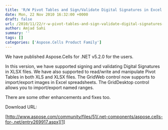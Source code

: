 ```yaml
---
title: 'R/W Pivot Tables and Sign/Validate Digital Signatures in Excel files using Aspose.Cells for .NET 5.2.0'
date: Mon, 22 Nov 2010 16:32:00 +0000
draft: false
url: /2010/11/22/r-w-pivot-tables-and-sign-validate-digital-signatures-in-excel-files-using-aspose-cells-for-net-5-2-0/
author: Amjad Sahi
summary: ''
tags: []
categories: ['Aspose.Cells Product Family']
---
```


We have published Aspose.Cells for .NET v5.2.0 for the users.

In this version, we have supported signing and validating Digital Signatures in XLSX files. We have also supported to read/write and manipulate Pivot Tables in both XLS and XLSX files. The GridWeb control now supports to import/export images in Excel spreadsheets. The GridDesktop control allows you to import/export named ranges.

There are some other enhancements and fixes too.

Download URL:

[http://www.aspose.com/community/files/51/.net-components/aspose.cells-for-.net/entry269917.aspx][1]




[1]: http://www.aspose.com/community/files/51/.net-components/aspose.cells-for-.net/entry269917.aspx




